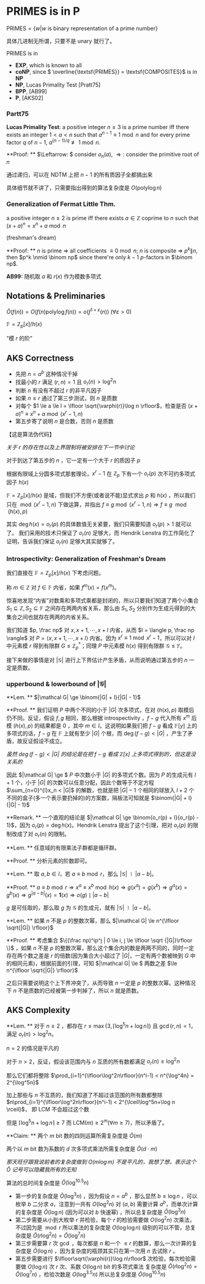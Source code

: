 # PRIMES is in P

$\textsf{PRIMES} = \{w | w \text{ is binary representation of a prime number}\}$

具体几进制无所谓，只要不是 $\text{unary}$ 就行了。

$\textsf{PRIMES}$ is in 

+ $\textbf{EXP}$, which is known to all
+ $\textbf{coNP}$, since $ \overline{\textsf{PRIMES}} = \textsf{COMPOSITES}$ is in $\textbf{NP}$
+ $\textbf{NP}$, Lucas Primality Test [Pratt75]
+ $\textbf{BPP}$, [AB99]
+ $\textbf{P}$, [AKS02]

### Partt75

**Lucas Primality Test**: a positive integer $n \ge 3$ is a prime number iff there exists an integer $1 < a < n$ such that $a^{n-1} \equiv 1 \bmod n$ and for every prime factor $q$ of $n-1$, $a^{(n-1)/q} \not\equiv 1 \bmod n$.

**Proof: ** $\Leftarrow: $ consider $o_n(a)$, $\Rightarrow:$ consider the primitive root of $n$

通过递归，可以在 NDTM 上把 $n-1$ 的所有质因子全都搞出来

具体细节就不讲了，只需要指出得到的算法复杂度是 $O(\text{poly} \log n)$

### Generalization of Fermat Little Thm.

a positive integer $n \ge 2$ is prime iff there exists $a \in \mathbb Z$ coprime to $n$ such that $(x + a)^n = x^n + a \bmod n$

(freshman's dream)

**Proof: ** $n$ is prime $\Rightarrow$ all coefficients $\equiv 0 \bmod n$; $n$ is composite $\Rightarrow$ $p^k \| n$, then $p^k \nmid \binom np$ since there're only $k-1$ $p$-factors in $\binom np$.

**AB99:** 随机取 $a$ 和 $r(x)$ 作为模数多项式



## Notations & Preliminaries

$\tilde{O}(f(n)) = O(f(n) \text{poly} \log f(n)) = o(f^{1 + \varepsilon}(n))\ (\forall \varepsilon > 0)$ 

$\mathbb F = \mathbb Z_p[x] / h(x)$

“模 $r$ 的阶”



## AKS Correctness

+ 先把 $n = a^b$ 这种情况干掉
+ 找最小的 $r$ 满足 $(r, n) = 1$ 且 $o_r(n) > \log^2n$
+ 判断 $n$ 有没有不超过 $r$ 的非平凡因子
+ 如果 $n \le r$ 通过了第三步测试，则 $n$ 是质数
+ 对每个 $1 \le a \le l = \lfloor \sqrt{\varphi(r)}\log n \rfloor$，检查是否 $(x + a)^n \equiv x^n + a \bmod (x^r-1, n)$
+ 第五步寄了说明 $n$ 是合数，否则 $n$ 是质数

【这是算法伪代码】



*关于 $r$ 的存在性以及上界限制将被安排在下一节中讨论*

对于到达了第五步的 $n$ ，它一定有一个大于 $r$ 的质因子 $p$

根据有限域上分圆多项式那套理论，$x^r - 1$ 在 $\mathbb Z_p$ 下有一个 $o_r(p)$ 次不可约多项式因子 $h(x)$

$\mathbb F = \mathbb Z_p[x] / h(x)$ 是域，但我们不方便(或者说不能)显式求出 $p$ 和 $h(x)$ ，所以我们只在 $\bmod (x^r-1, n)$ 下做运算，并指出 $f \equiv g \bmod (x^r-1, n) \Rightarrow f \equiv g \mod (h(x), p)$

其实 $\deg h(x) = o_r(p)$ 的具体数值无关紧要，我们只需要知道 $o_r(p) > 1$ 就可以了。 我们采用的技术只保证了 $o_r(n)$ 足够大，而 Hendrik Lenstra 的工作简化了证明，告诉我们保证 $o_r(n)$ 足够大其实就够了。

### Introspectivity: Generalization of Freshman's Dream

我们直接在 $\mathbb F = \mathbb Z_p[x] / h(x)$ 下考虑问题。

称 $m \in \mathbb Z$ 对 $f \in \mathbb F$ 内省，如果 $f^m(x) = f(x^m)$。

惊喜地发现“内省”对数乘和多项式乘都是封闭的，所以只要我们知道了两个小集合 $S_1 \subseteq \mathbb Z, S_2 \subseteq \mathbb F$ 之间存在两两内省关系，那么由 $S_1, S_2$ 分别作为生成元得到的大集合之间也就存在两两的内省关系。

我们知道 $p, \frac np$ 对 $x, x + 1, \cdots, x + l$ 内省，从而 $I = \langle p, \frac np \rangle$ 对 $P = \langle x, x + 1, \cdots, x + l \rangle$ 内省。因为 $x^r \equiv 1 \bmod x^r-1$，所以可以对 $I$ 中元素模 $r$ 得到有限群 $G \leqslant \mathbb Z_p^*$；同理 $P$ 中元素模 $h(x)$ 得到有限群 $\mathcal G \leqslant \mathbb F$。



接下来做的事情是对 $|\mathcal G|$ 进行上下界估计产生矛盾，从而说明通过第五步的 $n$ 一定是质数。



### upperbound & lowerbound of $|\mathcal G|$

**Lem. ** $|\mathcal G| \ge \binom{|G| + l}{|G| - 1}$

**Proof. ** 我们证明 $P$ 中两个不同的小于 $|G|$ 次多项式，在对 $(h(x), p)$ 取模后仍不同。反证，假设 $f, g$ 相同，那么根据 introspectivity ，$f - g$ 代入所有 $x^m$ 后模 $(h(x), p)$ 的结果都是 $0$ ，其中 $m \in I$。这说明如果我们把 $f -g$ 看成 $\mathbb F[y]$ 上的多项式的话，$f - g$ 在 $\mathbb F$ 上就有至少 $|G|$ 个根，而 $\deg (f - g) < |G|$ ，产生了矛盾，故反证假设不成立。

*虽然 $\deg (f - g) < |G|$ 的结论是在把 $f - g$ 看成 $\mathbb Z[x]$ 上多项式得到的，但这是没关系的*

因此 $|\mathcal G| \ge $ $P$ 中次数小于 $|G|$ 的多项式个数。因为 $P$ 的生成元有 $l + 1$ 个，小于 $|G|$ 的次数可以任意分配，因此个数等于不定方程 $\sum_{n=0}^{l}x_n < |G|$ 的解数，也就是把 $|G| - 1$ 个相同的球放入 $l + 2$ 个不同的盒子(多一个表示要扔掉的)的方案数，隔板法可知就是 $\binom{|G| + l}{|G| - 1}$

**Remark. ** 一个直观的结论是 $|\mathcal G| \ge \binom{o_r(p) + l}{o_r(p) - 1}$，因为 $o_r(p) = \deg h(x)$。Hendrik Lenstra 提出了这个引理，把对 $o_r(p)$ 的限制改成了对 $o_r(n)$ 的限制。



**Lem. ** 任意域的有限乘法子群都是循环群。

**Proof. ** 分析元素的阶数即可。

**Lem. ** 取 $a, b \in I$，若 $a \equiv b \bmod r$，那么 $|\mathcal G| \mid |a - b|$。

**Proof. ** $a \equiv b \bmod r \Rightarrow x^a \equiv x^b \bmod h(x) \Rightarrow g(x^a) = g(x^b) \Rightarrow g^a(x) = g^b(x) \Rightarrow g^{|a-b|}(x) = \mathbf 1(x) \Rightarrow o(g) \mid |a-b|$

$g$ 是可任取的，那么取 $g$ 为 $\mathcal G$ 的生成元，就有 $|\mathcal G| \mid |a - b|$。

**Lem. ** 如果 $n$ 不是 $p$ 的整数次幂，那么 $|\mathcal G| \le n^{\lfloor \sqrt{|G|} \rfloor}$

**Proof. ** 考虑集合 $\{(\frac np)^ip^j | 0 \le i, j \le \lfloor \sqrt {|G|}\rfloor \}$ ，如果 $n$ 不是 $p$ 的整数次幂，那么这个集合内的数是两两不同的，同时一定存在两个数之差是 $r$ 的倍数(因为集合大小超过了 $|G|$，一定有两个数被映到 $G$ 中的相同元素)，根据前面的引理，可知 $|\mathcal G| \le $ 两数之差 $\le n^{\lfloor \sqrt{|G|} \rfloor}$



之后只需要说明这个上下界冲突了，从而导致 $n$ 一定是 $p$ 的整数次幂。这种情况下 $n$ 不是质数的已经被第一步判掉了，所以 $n$ 就是质数。



## AKS Complexity



**Lem. ** 对于 $n \ge 2$ ，都存在 $r \le \max\{3, \lceil \log^5n + \log n \rceil\}$ 且 $\gcd(r, n) = 1$，满足 $o_r(n) > \log^2n$。

$n = 2$ 的情况是平凡的

对于 $n > 2$，反证，假设该范围内与 $n$ 互质的所有数都满足 $o_r(n) \le \log^2n$

那么它们都将整除 $\prod_{i=1}^{\lfloor\log^2n\rfloor}(n^i-1) < n^{\log^4n} = 2^{\log^5n}$

加上那些与 $n$ 不互质的，我们知道了不超过该范围的所有数都整除 $n\prod_{i=1}^{\lfloor\log^2n\rfloor}(n^i-1) < 2^{\lceil\log^5n+\log n \rceil}$， 即 $\text{LCM}$ 不会超过这个数 

但是 $\lceil \log^5n + \log n \rceil \ge 7$ 而 $\text{LCM}(m) \ge 2^m (\forall m \ge 7)$，所以矛盾了。



**Claim: ** 两个 $m$ bit 数的四则运算所需复杂度是 $\tilde O(m)$

两个以 $m$ bit 数为系数的 $d$ 次多项式乘法所需复杂度是 $\tilde O(d \cdot m)$

*那天旺仔跟我说前者的复杂度做到 $O(m\log m)$ 不是平凡的，我想了想，表示这个 $\tilde O$ 记号可以隐藏我所有的无知*



算法的总时间复杂度是 $\tilde O(\log^{10.5}n)$

+ 第一步的复杂度是 $\tilde O(\log^3n)$ ，因为假设 $n = a^b$ ，那么显然 $b \le \log n$ ，可以枚举 $b$ 二分求 $a$，注意到一共有 $O(\log^2n)$ 对 $(a, b)$ 需要计算 $a^b$，而单次计算的复杂度是 $\tilde O(\log n)$ (因为可以对 $b$ 快速幂) ，所以总复杂度是 $\tilde O(\log^3n)$
+ 第二步需要从小到大枚举 $r$ 并检验，每个 $r$ 的检验需要做 $O(\log^2n)$ 次乘法，不过因为是 $\bmod r$ 所以乘法的复杂度是 $O(\log \log n)$ 级别的可以不管，总复杂度是 $\tilde O(r\log^2n) = \tilde O(\log^7n)$
+ 第三步需要算 $r$ 次 $\gcd$ ，每次都是 $n$ 和一个 $\le r$ 的数算，那么一次计算的复杂度是 $\tilde O(\log n)$ ，因为复杂度的瓶颈其实只在第一次用 $n$ 去试除 $r$ 。
+ 第五步需要进行 $\lfloor\sqrt{\varphi(r)}\log n\rfloor$ 次检验，每次检验需要做 $O(\log n)$ 次 $r$ 次、系数 $O(\log n)$ bit 的多项式乘法 复杂度是 $\tilde O(r\log^2n) = \tilde O(\log^7n)$ ，检验次数是 $O(\log^{3.5}n)$ 所以总复杂度是 $\tilde O(\log^{10.5} n)$



